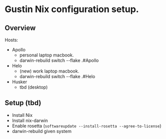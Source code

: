 # Gustin Nix configuration setup.

## Overview

Hosts:
- Apollo
    - personal laptop macbook.
    - darwin-rebuild switch --flake .#Apollo
- Helo
    - (new) work laptop macbook.
    - darwin-rebuild switch --flake .#Helo
- Husker
    - tbd (desktop)

## Setup (tbd)
- Install Nix
- Install nix-darwin
- Enable rosetta (`softwareupdate --install-rosetta --agree-to-license`)
- darwin-rebuild given system